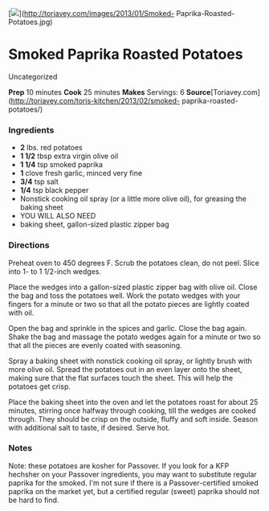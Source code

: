 ﻿

[![](../Images/c4290b9e-7b21-4764-984f-6a60be267cba.jpg)](http://toriavey.com/images/2013/01/Smoked-
Paprika-Roasted-Potatoes.jpg)

#  Smoked Paprika Roasted Potatoes

Uncategorized

 **Prep** 10 minutes **Cook** 25 minutes **Makes** Servings: 6
**Source**[Toriavey.com](http://toriavey.com/toris-kitchen/2013/02/smoked-
paprika-roasted-potatoes/)

###  Ingredients

  * **2** lbs. red potatoes
  *  **1 1/2** tbsp extra virgin olive oil
  *  **1 1/4** tsp smoked paprika
  *  **1** clove fresh garlic, minced very fine
  *  **3/4** tsp salt
  *  **1/4** tsp black pepper
  * Nonstick cooking oil spray (or a little more olive oil), for greasing the baking sheet
  * YOU WILL ALSO NEED
  * baking sheet, gallon-sized plastic zipper bag

###  Directions

Preheat oven to 450 degrees F. Scrub the potatoes clean, do not peel. Slice
into 1- to 1 1/2-inch wedges.

Place the wedges into a gallon-sized plastic zipper bag with olive oil. Close
the bag and toss the potatoes well. Work the potato wedges with your fingers
for a minute or two so that all the potato pieces are lightly coated with oil.

Open the bag and sprinkle in the spices and garlic. Close the bag again. Shake
the bag and massage the potato wedges again for a minute or two so that all
the pieces are evenly coated with seasoning.

Spray a baking sheet with nonstick cooking oil spray, or lightly brush with
more olive oil. Spread the potatoes out in an even layer onto the sheet,
making sure that the flat surfaces touch the sheet. This will help the
potatoes get crisp.

Place the baking sheet into the oven and let the potatoes roast for about 25
minutes, stirring once halfway through cooking, till the wedges are cooked
through. They should be crisp on the outside, fluffy and soft inside. Season
with additional salt to taste, if desired. Serve hot.

###  Notes

Note: these potatoes are kosher for Passover. If you look for a KFP hechsher
on your Passover ingredients, you may want to substitute regular paprika for
the smoked. I'm not sure if there is a Passover-certified smoked paprika on
the market yet, but a certified regular (sweet) paprika should not be hard to
find.

